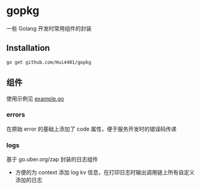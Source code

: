 # gopkg

一些 Golang 开发时常用组件的封装

## Installation

`go get github.com/Hui4401/gopkg`

## 组件

使用示例见 [example.go](./example.go)

### errors

在原始 error 的基础上添加了 code 属性，便于服务开发时的错误码传递

### logs

基于 go.uber.org/zap 封装的日志组件

- 方便的为 context 添加 log kv 信息，在打印日志时输出调用链上所有自定义添加的日志
